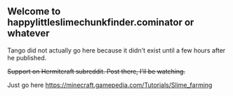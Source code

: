 ## Welcome to happylittleslimechunkfinder.cominator or whatever

Tango did not actually go here because it didn't exist until a few hours after he published.

~~Support on Hermitcraft subreddit. Post there, I'll be watching.~~

Just go here https://minecraft.gamepedia.com/Tutorials/Slime_farming

